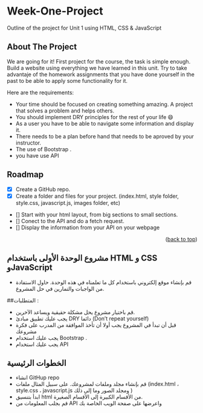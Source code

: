 # Week-One-Project
Outline of the project for Unit 1 using HTML, CSS &amp; JavaScript


<!-- ABOUT THE PROJECT -->
## About The Project


We are going for it! First project for the course, the task is simple enough. Build a website using everything we have learned in this unit. Try to take advantaje of the homework assignments that you have done yourself in the past to be able to apply some functionality for it.

Here are the requirements:
* Your time should be focused on creating something amazing. A project that solves a problem and helps others.
* You should implement DRY principles for the rest of your life :smile:
* As a user you have to be able to navigate some information and display it.
* There needs to be a plan before hand that needs to be aproved by your instructor.
* The use of Bootstrap .
* you have use API

## Roadmap

- [x] Create a GitHub repo.
- [x] Create a folder and files for your project. (index.html, style folder, style.css, javascript.js, images folder, etc)
- [] Start with your html layout, from big sections to small sections.
- [] Conect to the API and do a fetch request.
- [] Display the information from your API on your webpage


<p align="right">(<a href="#top">back to top</a>)</p>


## مشروع الوحدة الأولى باستخدام HTML و CSS وJavaScript
* قم بإنشاء موقع إلكتروني باستخدام كل ما تعلمناه في هذه الوحدة. حاول الاستفادة من الواجبات والتمارين في حل المشروع.

##المتطلبات :
* قم باختيار مشروع يحل مشكلة  حقيقية ويساعد الآخرين.
* يجب عليك تطبيق مبادئ DRY دائما (Don’t repeat yourself)
* قبل أن تبدأ في المشروع يجب أولا أن تأخذ الموافقة من المدرب على فكرة مشروعك
* يجب عليك استخدام Bootstrap .
* يجب عليك استخدام API
## الخطوات الرئيسية
* انشاء GitHup repo
* قم بإنشاء مجلد وملفات لمشروعك. على سبيل المثال ملفات (index.html ، style.css ، javascript.js ومجلد الصور وما إلى ذلك )
* ابدأ بتنسيق html من الأقسام الكبيرة إلى الأقسام الصغيرة.
* قم بجلب المعلومات من API واعرضها على صفحة الويب الخاصة بك


